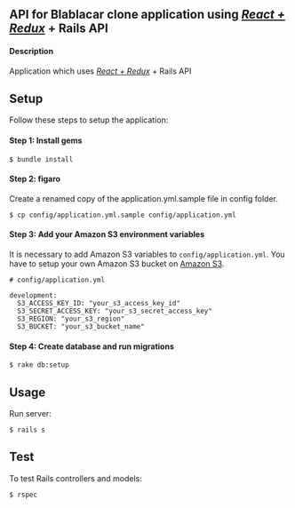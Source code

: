 ## API for Blablacar clone application using [*React + Redux*](github.com/marcinkornek/blabla-clone-react) + Rails API

#### Description
Application which uses [*React + Redux*](github.com/marcinkornek/blabla-clone-react) + Rails API

## Setup
Follow these steps to setup the application:

#### Step 1: Install gems
```
$ bundle install
```

#### Step 2: figaro
Create a renamed copy of the application.yml.sample file in config folder.
```
$ cp config/application.yml.sample config/application.yml
```

#### Step 3: Add your Amazon S3 environment variables
It is necessary to add Amazon S3 variables to `config/application.yml`. You have to setup your own Amazon S3 bucket on [Amazon S3](https://aws.amazon.com/s3/).
```
# config/application.yml

development:
  S3_ACCESS_KEY_ID: "your_s3_access_key_id"
  S3_SECRET_ACCESS_KEY: "your_s3_secret_access_key"
  S3_REGION: "your_s3_region"
  S3_BUCKET: "your_s3_bucket_name"
```

#### Step 4: Create database and run migrations
```
$ rake db:setup
```

## Usage
Run server:
```
$ rails s
```

## Test
To test Rails controllers and models:
```
$ rspec
```

